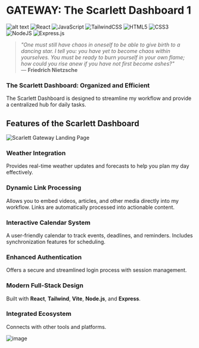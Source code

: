 # GATEWAY: The Scarlett Dashboard 1
![alt text](/examples/login.png)
![React](https://img.shields.io/badge/react-%2320232a.svg?style=for-the-badge&logo=react&logoColor=%2361DAFB)
![JavaScript](https://img.shields.io/badge/javascript-%23323330.svg?style=for-the-badge&logo=javascript&logoColor=%23F7DF1E)
![TailwindCSS](https://img.shields.io/badge/tailwindcss-%2338B2AC.svg?style=for-the-badge&logo=tailwind-css&logoColor=white)
![HTML5](https://img.shields.io/badge/html5-%23E34F26.svg?style=for-the-badge&logo=html5&logoColor=white)
![CSS3](https://img.shields.io/badge/css3-%231572B6.svg?style=for-the-badge&logo=css3&logoColor=white)
![NodeJS](https://img.shields.io/badge/node.js-6DA55F?style=for-the-badge&logo=node.js&logoColor=white)
![Express.js](https://img.shields.io/badge/express.js-%23404d59.svg?style=for-the-badge&logo=express&logoColor=%2361DAFB)

> *"One must still have chaos in oneself to be able to give birth to a dancing star. I tell you: you have yet to become chaos within yourselves. You must be ready to burn yourself in your own flame; how could you rise anew if you have not first become ashes?"*  
— **Friedrich Nietzsche**

### **The Scarlett Dashboard: Organized and Efficient**
The Scarlett Dashboard is designed to streamline my workflow and provide a centralized hub for daily tasks.

## **Features of the Scarlett Dashboard**
![Scarlett Gateway Landing Page](https://github.com/user-attachments/assets/ac711a6c-1c93-4338-b4eb-090dd37e8b41)

### **Weather Integration**
Provides real-time weather updates and forecasts to help you plan my day effectively.

### **Dynamic Link Processing**
Allows you to embed videos, articles, and other media directly into my workflow. Links are automatically processed into actionable content.

### **Interactive Calendar System**
A user-friendly calendar to track events, deadlines, and reminders. Includes synchronization features for scheduling.

### **Enhanced Authentication**
Offers a secure and streamlined login process with session management.

### **Modern Full-Stack Design**
Built with **React**, **Tailwind**, **Vite**, **Node.js**, and **Express**. 
### **Integrated Ecosystem**
Connects with other tools and platforms.

![image](https://github.com/user-attachments/assets/061ea4e2-8e23-4437-9a5f-54b06ddcfb67)
